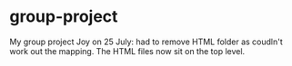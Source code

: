 # group-project
 My group project
 Joy on 25 July: had to remove HTML folder as coudln't work out the mapping. The HTML files now sit on the top level. 
